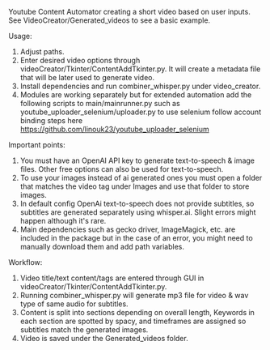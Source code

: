 Youtube Content Automator creating a short video based on user inputs.
See VideoCreator/Generated_videos to see a basic example.

Usage:
1) Adjust paths.
2) Enter desired video options through videoCreator/Tkinter/ContentAddTkinter.py. It will create a metadata file that will be later used to generate video.
3) Install dependencies and run combiner_whisper.py under video_creator.
4) Modules are working separately but for extended automation add the following scripts to main/mainrunner.py such as youtube_uploader_selenium/uploader.py to use selenium follow account binding steps here https://github.com/linouk23/youtube_uploader_selenium

Important points:
1) You must have an OpenAI API key to generate text-to-speech & image files. Other free options can also be used for text-to-speech.
2) To use your images instead of ai generated ones you must open a folder that matches the video tag under Images and use that folder to store images.
3) In default config OpenAi text-to-speech does not provide subtitles, so subtitles are generated separately using whisper.ai. Slight errors might happen although it's rare.
4) Main dependencies such as gecko driver, ImageMagick, etc. are included in the package but in the case of an error, you might need to manually download them and add path variables.
  

Workflow:
1) Video title/text content/tags are entered through GUI in videoCreator/Tkinter/ContentAddTkinter.py.
2) Running combiner_whisper.py will generate mp3 file for video & wav type of same audio for subtitles.
3) Content is split into sections depending on overall length, Keywords in each section are spotted by spacy, and timeframes are assigned so subtitles match the generated images.
4) Video is saved under the Generated_videos folder.
